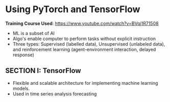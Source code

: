 # Using PyTorch and TensorFlow

**Training Course Used**: https://www.youtube.com/watch?v=BVqj1R71508

- ML is a subset of AI
- Algo's enable computer to perform tasks without explicit instruction
- Three types: Supervised (labelled data), Unsupervised (unlabeled data), and reinforcement learning (agent-environment interaction, delayed response)


## SECTION I: TensorFlow ##

- Flexible and scalable architecture for implementing machine learning models.
- Used in time series analysis forecasting

